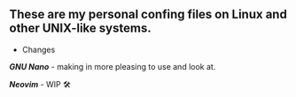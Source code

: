 ## These are my personal confing files on Linux and other UNIX-like systems.

- Changes

***GNU Nano*** - making in more pleasing to use and look at.

***Neovim*** - WIP 🛠
